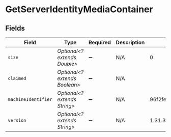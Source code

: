 # GetServerIdentityMediaContainer


## Fields

| Field                                    | Type                                     | Required                                 | Description                              | Example                                  |
| ---------------------------------------- | ---------------------------------------- | ---------------------------------------- | ---------------------------------------- | ---------------------------------------- |
| `size`                                   | *Optional<? extends Double>*             | :heavy_minus_sign:                       | N/A                                      | 0                                        |
| `claimed`                                | *Optional<? extends Boolean>*            | :heavy_minus_sign:                       | N/A                                      |                                          |
| `machineIdentifier`                      | *Optional<? extends String>*             | :heavy_minus_sign:                       | N/A                                      | 96f2fe7a78c9dc1f16a16bedbe90f98149be16b4 |
| `version`                                | *Optional<? extends String>*             | :heavy_minus_sign:                       | N/A                                      | 1.31.3.6868-28fc46b27                    |